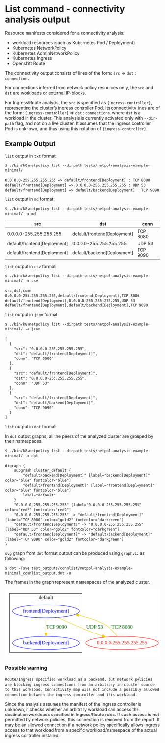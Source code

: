 # List command - connectivity analysis output

Resource manifests considered for a connectivity analysis:
- workload resources (such as Kubernetes Pod / Deployment)
- Kubernetes NetworkPolicy
- Kubernetes AdminNetworkPolicy
- Kubernetes Ingress
- Openshift Route

The connectivity output consists of lines of the form: `src` => `dst` : `connections`

For connections inferred from network policy resources only, the `src` and `dst` are workloads or external IP-blocks.

For Ingress/Route analysis, the `src` is specified as `{ingress-controller}`, representing the cluster's ingress controller Pod.
Its connectivity lines are of the form: `{ingress-controller}` => `dst` : `connections`, where `dst` is a workload in the cluster.
This analysis is currently activated only with `--dir-path` flag, and not on a live cluster.
It assumes that the ingress controller Pod is unknown, and thus using this notation of `{ingress-controller}`.

## Example Output

`list` output in `txt` format:
```
$ ./bin/k8snetpolicy list --dirpath tests/netpol-analysis-example-minimal/

0.0.0.0-255.255.255.255 => default/frontend[Deployment] : TCP 8080
default/frontend[Deployment] => 0.0.0.0-255.255.255.255 : UDP 53
default/frontend[Deployment] => default/backend[Deployment] : TCP 9090
```

`list` output in `md` format:
```
$ ./bin/k8snetpolicy list --dirpath tests/netpol-analysis-example-minimal/ -o md
```
| src | dst | conn |
|-----|-----|------|
| 0.0.0.0-255.255.255.255 | default/frontend[Deployment] | TCP 8080 |
| default/frontend[Deployment] | 0.0.0.0-255.255.255.255 | UDP 53 |
| default/frontend[Deployment] | default/backend[Deployment] | TCP 9090 |

`list` output in `csv` format:
```
$ ./bin/k8snetpolicy list --dirpath tests/netpol-analysis-example-minimal/ -o csv

src,dst,conn
0.0.0.0-255.255.255.255,default/frontend[Deployment],TCP 8080
default/frontend[Deployment],0.0.0.0-255.255.255.255,UDP 53
default/frontend[Deployment],default/backend[Deployment],TCP 9090
```

`list` output in `json` format:
```
$ ./bin/k8snetpolicy list --dirpath tests/netpol-analysis-example-minimal/ -o json

[
  {
    "src": "0.0.0.0-255.255.255.255",
    "dst": "default/frontend[Deployment]",
    "conn": "TCP 8080"
  },
  {
    "src": "default/frontend[Deployment]",
    "dst": "0.0.0.0-255.255.255.255",
    "conn": "UDP 53"
  },
  {
    "src": "default/frontend[Deployment]",
    "dst": "default/backend[Deployment]",
    "conn": "TCP 9090"
  }
]
```

`list` output in `dot` format:

In `dot` output graphs, all the peers of the analyzed cluster are grouped by their namespaces.
```
$ ./bin/k8snetpolicy list --dirpath tests/netpol-analysis-example-minimal/ -o dot

digraph {
	subgraph cluster_default {
		"default/backend[Deployment]" [label="backend[Deployment]" color="blue" fontcolor="blue"]
		"default/frontend[Deployment]" [label="frontend[Deployment]" color="blue" fontcolor="blue"]
		label="default"
	}
	"0.0.0.0-255.255.255.255" [label="0.0.0.0-255.255.255.255" color="red2" fontcolor="red2"]
	"0.0.0.0-255.255.255.255" -> "default/frontend[Deployment]" [label="TCP 8080" color="gold2" fontcolor="darkgreen"]
	"default/frontend[Deployment]" -> "0.0.0.0-255.255.255.255" [label="UDP 53" color="gold2" fontcolor="darkgreen"]
	"default/frontend[Deployment]" -> "default/backend[Deployment]" [label="TCP 9090" color="gold2" fontcolor="darkgreen"]
}
```

`svg` graph from `dot` format output can be produced using `graphviz` as following:
```
$ dot -Tsvg test_outputs/connlist/netpol-analysis-example-minimal_connlist_output.dot -O
```
The frames in the graph represent namespaces of the analyzed cluster.

![svg graph](./connlist_example_svg.svg)


### Possible warning
`Route/Ingress specified workload as a backend, but network policies are blocking ingress connections from an arbitrary in-cluster source to this workload. Connectivity map will not include a possibly allowed connection between the ingress controller and this workload.`

Since the analysis assumes the manifest of the ingress controller is unknown, it checks whether an arbitrary workload can access the destination workloads specified in Ingress/Route rules. If such access is not permitted by network policies, this connection is removed from the report. It may be an allowed connection if a network policy specifically allows ingress access to that workload from a specific workload/namespace of the actual ingress controller installed.
